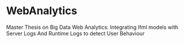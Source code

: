 # WebAnalytics
Master Thesis on Big Data Web Analytics: Integrating Ifml models with Server Logs And Runtime Logs to detect User Behaviour

